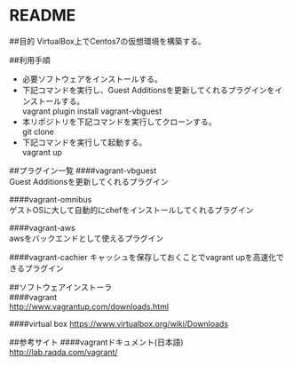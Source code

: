 # README

##目的
VirtualBox上でCentos7の仮想環境を構築する。

##利用手順  
* 必要ソフトウェアをインストールする。  
* 下記コマンドを実行し、Guest Additionsを更新してくれるプラグインをインストールする。  
vagrant plugin install vagrant-vbguest  
* 本リポジトリを下記コマンドを実行してクローンする。  
git clone  
* 下記コマンドを実行して起動する。  
vagrant up  

##プラグイン一覧
####vagrant-vbguest  
Guest Additionsを更新してくれるプラグイン

####vagrant-omnibus  
ゲストOSに大して自動的にchefをインストールしてくれるプラグイン

####vagrant-aws  
awsをバックエンドとして使えるプラグイン

####vagrant-cachier
キャッシュを保存しておくことでvagrant upを高速化できるプラグイン

##ソフトウェアインストーラ  
####vagrant  
http://www.vagrantup.com/downloads.html  

####virtual box
https://www.virtualbox.org/wiki/Downloads  

##参考サイト
####vagrantドキュメント(日本語)  
http://lab.raqda.com/vagrant/  
